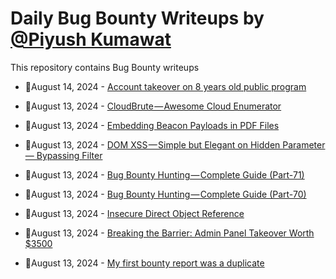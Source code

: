 # Daily Bug Bounty Writeups by [@Piyush Kumawat](https://twitter.com/piyush_supiy) 
This repository contains Bug Bounty writeups

<!-- BLOG-POST-LIST:START -->
 - 💯August 14, 2024 - [Account takeover on 8 years old public program](https://medium.com/@pranshux0x/account-takeover-on-8-years-old-public-program-c0c0a30cfdd2?source=rss------bug_bounty-5) 

 - 💯August 13, 2024 - [CloudBrute — Awesome Cloud Enumerator](https://medium.com/@pentesterclubpvtltd/cloudbrute-awesome-cloud-enumerator-b6d86e168b2c?source=rss------bug_bounty-5) 

 - 💯August 13, 2024 - [Embedding Beacon Payloads in PDF Files](https://medium.com/@pentesterclubpvtltd/embedding-beacon-payloads-in-pdf-files-e789820f340b?source=rss------bug_bounty-5) 

 - 💯August 13, 2024 - [DOM XSS — Simple but Elegant on Hidden Parameter— Bypassing Filter](https://medium.com/@YourFinalSin/simple-but-elegant-dom-xss-on-hidden-parameter-bypassing-filter-ab58ca1e6135?source=rss------bug_bounty-5) 

 - 💯August 13, 2024 - [Bug Bounty Hunting — Complete Guide &lpar;Part-71&rpar;](https://medium.com/@rafid19/bug-bounty-hunting-complete-guide-part-71-3232e47be803?source=rss------bug_bounty-5) 

 - 💯August 13, 2024 - [Bug Bounty Hunting — Complete Guide &lpar;Part-70&rpar;](https://medium.com/@rafid19/bug-bounty-hunting-complete-guide-part-70-f603b2fde234?source=rss------bug_bounty-5) 

 - 💯August 13, 2024 - [Insecure Direct Object Reference](https://medium.com/@yassentaalab51/insecure-direct-object-reference-6bddf9be8dcd?source=rss------bug_bounty-5) 

 - 💯August 13, 2024 - [Breaking the Barrier: Admin Panel Takeover Worth $3500](https://medium.com/@noob.assassin/breaking-the-barrier-admin-panel-takeover-worth-3500-78da79089ca3?source=rss------bug_bounty-5) 

 - 💯August 13, 2024 - [My first bounty report was a duplicate](https://medium.com/@World-Breaker/my-first-bounty-report-was-a-duplicate-ad2ba4ec595e?source=rss------bug_bounty-5) 
<!-- BLOG-POST-LIST:END -->
